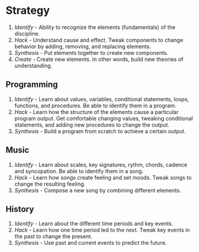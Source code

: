 # Strategy

1. *Identify* - Ability to recognize the elements (fundamentals) of the discipline.
2. *Hack* - Understand cause and effect. Tweak components to change behavior by adding, removing, and replacing elements.
3. *Synthesis* - Put elements together to create new components.
4. *Create* - Create new elements. In other words, build new theories of understanding.


## Programming
1. *Identify* - Learn about values, variables, conditional statements, loops, functions, and procedures. Be able to identify them in a program.
2. *Hack* - Learn how the structure of the elements cause a particular program output. Get comfortable changing values, tweaking conditional statements, and adding new procedures to change the output.
3. *Synthesis* - Build a program from scratch to achieve a certain output.

## Music
1. *Identify* - Learn about scales, key signatures, rythm, chords, cadence and syncopation. Be able to identify them in a song.
2. *Hack* - Learn how songs create feeling and set moods. Tweak songs to change the resulting feeling.
3. *Synthesis* - Compose a new song by combining different elements.

## History
1. *Identify* - Learn about the different time periods and key events.
2. *Hack* - Learn how one time period led to the next. Tweak key events in the past to change the present.
3. *Synthesis* - Use past and current events to predict the future.
